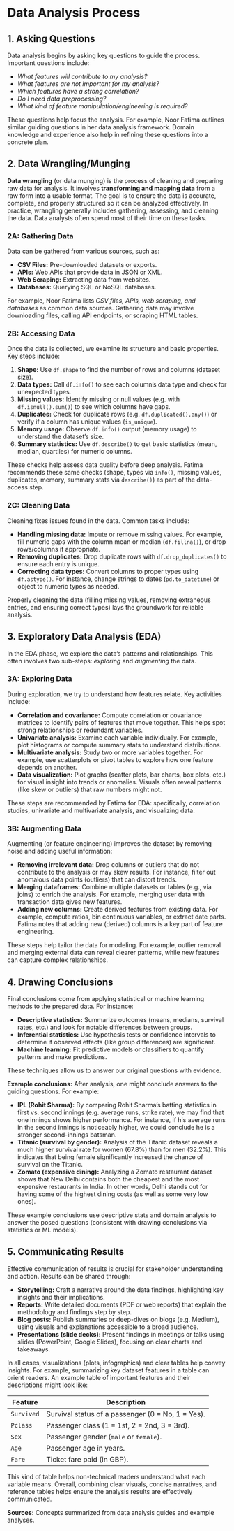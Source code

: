 # Data Analysis Process

## 1. Asking Questions

Data analysis begins by asking key questions to guide the process.  Important questions include:

* *What features will contribute to my analysis?*
* *What features are not important for my analysis?*
* *Which features have a strong correlation?*
* *Do I need data preprocessing?*
* *What kind of feature manipulation/engineering is required?*

These questions help focus the analysis. For example, Noor Fatima outlines similar guiding questions in her data analysis framework. Domain knowledge and experience also help in refining these questions into a concrete plan.

## 2. Data Wrangling/Munging

**Data wrangling** (or data munging) is the process of cleaning and preparing raw data for analysis.  It involves **transforming and mapping data** from a raw form into a usable format.  The goal is to ensure the data is accurate, complete, and properly structured so it can be analyzed effectively.  In practice, wrangling generally includes gathering, assessing, and cleaning the data. Data analysts often spend most of their time on these tasks.

### 2A: Gathering Data

Data can be gathered from various sources, such as:

* **CSV Files:** Pre-downloaded datasets or exports.
* **APIs:** Web APIs that provide data in JSON or XML.
* **Web Scraping:** Extracting data from websites.
* **Databases:** Querying SQL or NoSQL databases.

For example, Noor Fatima lists *CSV files, APIs, web scraping, and databases* as common data sources.  Gathering data may involve downloading files, calling API endpoints, or scraping HTML tables.

### 2B: Accessing Data

Once the data is collected, we examine its structure and basic properties. Key steps include:

1. **Shape:** Use `df.shape` to find the number of rows and columns (dataset size).
2. **Data types:** Call `df.info()` to see each column’s data type and check for unexpected types.
3. **Missing values:** Identify missing or null values (e.g. with `df.isnull().sum()`) to see which columns have gaps.
4. **Duplicates:** Check for duplicate rows (e.g. `df.duplicated().any()`) or verify if a column has unique values (`is_unique`).
5. **Memory usage:** Observe `df.info()` output (memory usage) to understand the dataset’s size.
6. **Summary statistics:** Use `df.describe()` to get basic statistics (mean, median, quartiles) for numeric columns.

These checks help assess data quality before deep analysis.  Fatima recommends these same checks (shape, types via `info()`, missing values, duplicates, memory, summary stats via `describe()`) as part of the data-access step.

### 2C: Cleaning Data

Cleaning fixes issues found in the data. Common tasks include:

* **Handling missing data:** Impute or remove missing values. For example, fill numeric gaps with the column mean or median (`df.fillna()`), or drop rows/columns if appropriate.
* **Removing duplicates:** Drop duplicate rows with `df.drop_duplicates()` to ensure each entry is unique.
* **Correcting data types:** Convert columns to proper types using `df.astype()`. For instance, change strings to dates (`pd.to_datetime`) or object to numeric types as needed.

Properly cleaning the data (filling missing values, removing extraneous entries, and ensuring correct types) lays the groundwork for reliable analysis.

## 3. Exploratory Data Analysis (EDA)

In the EDA phase, we explore the data’s patterns and relationships. This often involves two sub-steps: *exploring* and *augmenting* the data.

### 3A: Exploring Data

During exploration, we try to understand how features relate. Key activities include:

* **Correlation and covariance:** Compute correlation or covariance matrices to identify pairs of features that move together. This helps spot strong relationships or redundant variables.
* **Univariate analysis:** Examine each variable individually. For example, plot histograms or compute summary stats to understand distributions.
* **Multivariate analysis:** Study two or more variables together. For example, use scatterplots or pivot tables to explore how one feature depends on another.
* **Data visualization:** Plot graphs (scatter plots, bar charts, box plots, etc.) for visual insight into trends or anomalies. Visuals often reveal patterns (like skew or outliers) that raw numbers might not.

These steps are recommended by Fatima for EDA: specifically, correlation studies, univariate and multivariate analysis, and visualizing data.

### 3B: Augmenting Data

Augmenting (or feature engineering) improves the dataset by removing noise and adding useful information:

* **Removing irrelevant data:** Drop columns or outliers that do not contribute to the analysis or may skew results. For instance, filter out anomalous data points (outliers) that can distort trends.
* **Merging dataframes:** Combine multiple datasets or tables (e.g., via joins) to enrich the analysis. For example, merging user data with transaction data gives new features.
* **Adding new columns:** Create derived features from existing data. For example, compute ratios, bin continuous variables, or extract date parts. Fatima notes that adding new (derived) columns is a key part of feature engineering.

These steps help tailor the data for modeling. For example, outlier removal and merging external data can reveal clearer patterns, while new features can capture complex relationships.

## 4. Drawing Conclusions

Final conclusions come from applying statistical or machine learning methods to the prepared data. For instance:

* **Descriptive statistics:** Summarize outcomes (means, medians, survival rates, etc.) and look for notable differences between groups.
* **Inferential statistics:** Use hypothesis tests or confidence intervals to determine if observed effects (like group differences) are significant.
* **Machine learning:** Fit predictive models or classifiers to quantify patterns and make predictions.

These techniques allow us to answer our original questions with evidence.

**Example conclusions:** After analysis, one might conclude answers to the guiding questions. For example:

* **IPL (Rohit Sharma):** By comparing Rohit Sharma’s batting statistics in first vs. second innings (e.g. average runs, strike rate), we may find that one innings shows higher performance. For instance, if his average runs in the second innings is noticeably higher, we could conclude he is a stronger second-innings batsman.
* **Titanic (survival by gender):** Analysis of the Titanic dataset reveals a much higher survival rate for women (67.8%) than for men (32.2%). This indicates that being female significantly increased the chance of survival on the Titanic.
* **Zomato (expensive dining):** Analyzing a Zomato restaurant dataset shows that New Delhi contains both the cheapest and the most expensive restaurants in India. In other words, Delhi stands out for having some of the highest dining costs (as well as some very low ones).

These example conclusions use descriptive stats and domain analysis to answer the posed questions (consistent with drawing conclusions via statistics or ML models).

## 5. Communicating Results

Effective communication of results is crucial for stakeholder understanding and action. Results can be shared through:

* **Storytelling:** Craft a narrative around the data findings, highlighting key insights and their implications.
* **Reports:** Write detailed documents (PDF or web reports) that explain the methodology and findings step by step.
* **Blog posts:** Publish summaries or deep-dives on blogs (e.g. Medium), using visuals and explanations accessible to a broad audience.
* **Presentations (slide decks):** Present findings in meetings or talks using slides (PowerPoint, Google Slides), focusing on clear charts and takeaways.

In all cases, visualizations (plots, infographics) and clear tables help convey insights. For example, summarizing key dataset features in a table can orient readers. An example table of important features and their descriptions might look like:

| Feature    | Description                                       |
| ---------- | ------------------------------------------------- |
| `Survived` | Survival status of a passenger (0 = No, 1 = Yes). |
| `Pclass`   | Passenger class (1 = 1st, 2 = 2nd, 3 = 3rd).      |
| `Sex`      | Passenger gender (`male` or `female`).            |
| `Age`      | Passenger age in years.                           |
| `Fare`     | Ticket fare paid (in GBP).                        |

This kind of table helps non-technical readers understand what each variable means. Overall, combining clear visuals, concise narratives, and reference tables helps ensure the analysis results are effectively communicated.

**Sources:** Concepts summarized from data analysis guides and example analyses.